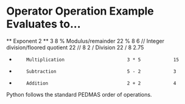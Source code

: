 # Operator  Operation                          Example          Evaluates to...
**        Exponent                             2 ** 3           8
%         Modulus/remainder                    22 % 8           6
//        Integer division/floored quotient    22 // 8          2
/         Division                             22 / 8           2.75
*         Multiplication                       3 * 5            15
-         Subtraction                          5 - 2            3
+         Addition                             2 + 2            4

Python follows the standard PEDMAS order of operations. 

